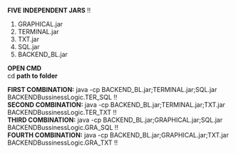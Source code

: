 **FIVE INDEPENDENT JARS** :bangbang: <br />

1. GRAPHICAL.jar <br />
2. TERMINAL.jar <br />
3. TXT.jar <br />
4. SQL.jar <br />
5. BACKEND_BL.jar <br />


**OPEN CMD** <br />
cd **path to folder**  <br />

**FIRST COMBINATION:**  java -cp BACKEND_BL.jar;TERMINAL.jar;SQL.jar BACKENDBussinessLogic.TER_SQL :bangbang: <br />
**SECOND COMBINATION:** java -cp BACKEND_BL.jar;TERMINAL.jar;TXT.jar BACKENDBussinessLogic.TER_TXT :bangbang: <br />
**THIRD COMBINATION:** java -cp BACKEND_BL.jar;GRAPHICAL.jar;SQL.jar BACKENDBussinessLogic.GRA_SQL :bangbang: <br />
**FOURTH COMBINATION:** java -cp BACKEND_BL.jar;GRAPHICAL.jar;TXT.jar BACKENDBussinessLogic.GRA_TXT :bangbang: <br />
